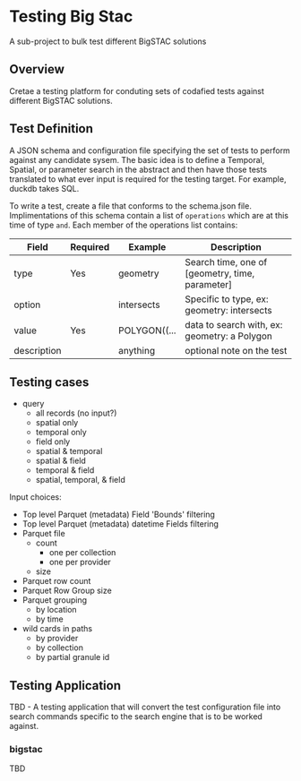 # Testing Big Stac

A sub-project to bulk test different BigSTAC solutions

## Overview

Cretae a testing platform for conduting sets of codafied tests against different BigSTAC solutions.

## Test Definition

A JSON schema and configuration file specifying the set of tests to perform against any candidate sysem. The basic idea is to define a Temporal, Spatial, or parameter search in the abstract and then have those tests translated to what ever input is required for the testing target. For example, duckdb takes SQL.

To write a test, create a file that conforms to the schema.json file. Implimentations of this schema contain a list of `operations` which are at this time of type `and`. Each member of the operations list contains:

| Field       | Required | Example      | Description |
| ----------- | -------- | ------------ | ----------- |
| type        | Yes      | geometry     | Search time, one of [geometry, time, parameter]
| option      |          | intersects   | Specific to type, ex: geometry: intersects
| value       | Yes      | POLYGON((... | data to search with, ex: geometry: a Polygon
| description |          | anything     | optional note on the test

## Testing cases

* query
	* all records (no input?)
	* spatial only
	* temporal only
	* field only
	* spatial & temporal
	* spatial & field
	* temporal & field
	* spatial, temporal, & field

Input choices:

* Top level Parquet (metadata) Field 'Bounds' filtering
* Top level Parquet (metadata) datetime Fields filtering
* Parquet file
	* count
		* one per collection
		* one per provider
	* size
* Parquet row count
* Parquet Row Group size
* Parquet grouping
	* by location
	* by time
* wild cards in paths
	* by provider
	* by collection
	* by partial granule id


## Testing Application

TBD - A testing application that will convert the test configuration file into search commands specific to the search engine that is to be worked against.

### bigstac

TBD
